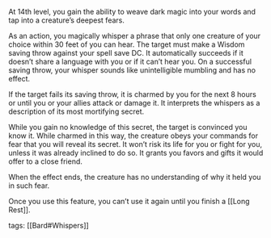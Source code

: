 At 14th level, you gain the ability to weave dark magic into your words and tap into a creature’s deepest fears.

As an action, you magically whisper a phrase that only one creature of your choice within 30 feet of you can hear. The target must make a Wisdom saving throw against your spell save DC. It automatically succeeds if it doesn’t share a language with you or if it can’t hear you. On a successful saving throw, your whisper sounds like unintelligible mumbling and has no effect.

If the target fails its saving throw, it is charmed by you for the next 8 hours or until you or your allies attack or damage it. It interprets the whispers as a description of its most mortifying secret.

While you gain no knowledge of this secret, the target is convinced you know it. While charmed in this way, the creature obeys your commands for fear that you will reveal its secret. It won’t risk its life for you or fight for you, unless it was already inclined to do so. It grants you favors and gifts it would offer to a close friend.

When the effect ends, the creature has no understanding of why it held you in such fear.

Once you use this feature, you can’t use it again until you finish a [[Long Rest]].

tags: [[Bard#Whispers]]